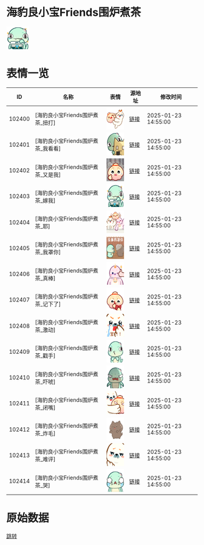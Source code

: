 # 海豹良小宝Friends围炉煮茶

<img src="./cover.png" height="60" alt="cover" />

# 表情一览

|ID|名称|表情|源地址|修改时间|
|----|----|----|----|----|
|102400|[海豹良小宝Friends围炉煮茶_扭打]|<img src="./pic/102400_%5B海豹良小宝Friends围炉煮茶_扭打%5D.png" height="60" alt="扭打"/>|[链接](https://i0.hdslb.com/bfs/garb/fa7d793343ffc59f9370d02e0706f55519ad196a.png)|2025-01-23 14:55:00|
|102401|[海豹良小宝Friends围炉煮茶_我看看]|<img src="./pic/102401_%5B海豹良小宝Friends围炉煮茶_我看看%5D.png" height="60" alt="我看看"/>|[链接](https://i0.hdslb.com/bfs/garb/e278f13033b0766cb5e376b5c229c03cdc1df3dc.png)|2025-01-23 14:55:00|
|102402|[海豹良小宝Friends围炉煮茶_又是我]|<img src="./pic/102402_%5B海豹良小宝Friends围炉煮茶_又是我%5D.png" height="60" alt="又是我"/>|[链接](https://i0.hdslb.com/bfs/garb/9fa02930c1f33f11553368b2d472b9108d548794.png)|2025-01-23 14:55:00|
|102403|[海豹良小宝Friends围炉煮茶_嫁我]|<img src="./pic/102403_%5B海豹良小宝Friends围炉煮茶_嫁我%5D.png" height="60" alt="嫁我"/>|[链接](https://i0.hdslb.com/bfs/garb/93a702772a185a14411b5af5773afd03514c0854.png)|2025-01-23 14:55:00|
|102404|[海豹良小宝Friends围炉煮茶_耶]|<img src="./pic/102404_%5B海豹良小宝Friends围炉煮茶_耶%5D.png" height="60" alt="耶"/>|[链接](https://i0.hdslb.com/bfs/garb/c0f463a2a86ceada723c361e0e998e0edffff24c.png)|2025-01-23 14:55:00|
|102405|[海豹良小宝Friends围炉煮茶_我罩你]|<img src="./pic/102405_%5B海豹良小宝Friends围炉煮茶_我罩你%5D.png" height="60" alt="我罩你"/>|[链接](https://i0.hdslb.com/bfs/garb/82d00093d6c0cdabd0a3128210d28864e8cd4802.png)|2025-01-23 14:55:00|
|102406|[海豹良小宝Friends围炉煮茶_真棒]|<img src="./pic/102406_%5B海豹良小宝Friends围炉煮茶_真棒%5D.png" height="60" alt="真棒"/>|[链接](https://i0.hdslb.com/bfs/garb/ce38960c066f0df90f1331b773fdea5510366f74.png)|2025-01-23 14:55:00|
|102407|[海豹良小宝Friends围炉煮茶_记下了]|<img src="./pic/102407_%5B海豹良小宝Friends围炉煮茶_记下了%5D.png" height="60" alt="记下了"/>|[链接](https://i0.hdslb.com/bfs/garb/8c40d66f9c5251e6ef928f5d096a654825e0101c.png)|2025-01-23 14:55:00|
|102408|[海豹良小宝Friends围炉煮茶_激动]|<img src="./pic/102408_%5B海豹良小宝Friends围炉煮茶_激动%5D.png" height="60" alt="激动"/>|[链接](https://i0.hdslb.com/bfs/garb/e2ad0703785472b2bcf0542cf2e0354b7787657f.png)|2025-01-23 14:55:00|
|102409|[海豹良小宝Friends围炉煮茶_戳手]|<img src="./pic/102409_%5B海豹良小宝Friends围炉煮茶_戳手%5D.png" height="60" alt="戳手"/>|[链接](https://i0.hdslb.com/bfs/garb/6ecb62cc32d92a63c37124847ee0289752ea8b6f.png)|2025-01-23 14:55:00|
|102410|[海豹良小宝Friends围炉煮茶_吓唬]|<img src="./pic/102410_%5B海豹良小宝Friends围炉煮茶_吓唬%5D.png" height="60" alt="吓唬"/>|[链接](https://i0.hdslb.com/bfs/garb/f0d73fd4421c995e765d6b99b1ee1f1d106e1ac9.png)|2025-01-23 14:55:00|
|102411|[海豹良小宝Friends围炉煮茶_闭嘴]|<img src="./pic/102411_%5B海豹良小宝Friends围炉煮茶_闭嘴%5D.png" height="60" alt="闭嘴"/>|[链接](https://i0.hdslb.com/bfs/garb/ad689c96ec9448618338e0f98de4e7a3e1e02cc2.png)|2025-01-23 14:55:00|
|102412|[海豹良小宝Friends围炉煮茶_炸毛]|<img src="./pic/102412_%5B海豹良小宝Friends围炉煮茶_炸毛%5D.png" height="60" alt="炸毛"/>|[链接](https://i0.hdslb.com/bfs/garb/bb1faff4f68c6f30efcb21850aace495666cf543.png)|2025-01-23 14:55:00|
|102413|[海豹良小宝Friends围炉煮茶_难评]|<img src="./pic/102413_%5B海豹良小宝Friends围炉煮茶_难评%5D.png" height="60" alt="难评"/>|[链接](https://i0.hdslb.com/bfs/garb/745bb8cb4dcf51977774b1856dce157081ef61d7.png)|2025-01-23 14:55:00|
|102414|[海豹良小宝Friends围炉煮茶_哭]|<img src="./pic/102414_%5B海豹良小宝Friends围炉煮茶_哭%5D.png" height="60" alt="哭"/>|[链接](https://i0.hdslb.com/bfs/garb/f5c4865f41b8cb25abfa7afcf8128e215a494111.png)|2025-01-23 14:55:00|

# 原始数据

[跳转](./raw.json)

